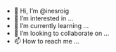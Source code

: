 - 👋 Hi, I’m @inesroig
- 👀 I’m interested in ...
- 🌱 I’m currently learning ...
- 💞️ I’m looking to collaborate on ...
- 📫 How to reach me ...

<!---
inesroig/inesroig is a ✨ special ✨ repository because its `README.md` (this file) appears on your GitHub profile.
You can click the Preview link to take a look at your changes.
--->
